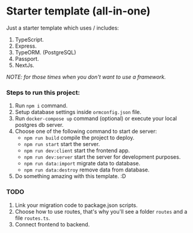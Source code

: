 # Starter template (all-in-one)

Just a starter template which uses / includes:
1. TypeScript.
2. Express.
3. TypeORM. (PostgreSQL)
4. Passport.
5. NextJs.

_NOTE: for those times when you don't want to use a framework._

### Steps to run this project:

1. Run `npm i` command.
2. Setup database settings inside `ormconfig.json` file.
3. Run `docker-compose up` command (optional) or execute your local postgres db server.
4. Choose one of the following command to start de server:
    - `npm run build` compile the project to deploy.
    - `npm run start` start the server.
    - `npm run dev:client` start the frontend app.
    - `npm run dev:server` start the server for development purposes.
    - `npm run data:import` migrate data to database.
    - `npm run data:destroy` remove data from database.
5. Do something amazing with this template. :D

### TODO

1. Link your migration code to package.json scripts.
2. Choose how to use routes, that's why you'll see a folder `routes` and a file `routes.ts`.
3. Connect frontend to backend.